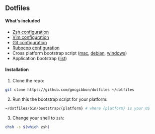 ## Dotfiles

#### What's included

- [Zsh configuration](zshrc)
- [Vim configuration](vimrc)
- [Git configuration](gitconfig)
- [Rubocop configuration](rubocop.yml)
- Cross platform bootstrap script ([mac](bin/bootstrap/macos), [debian](bin/bootstrap/linux), [windows](bin/bootstrap/windows.bat))
- Application bootstrap ([list](Bootstrapfile))

#### Installation

1. Clone the repo:

```sh
git clone https://github.com/gmcgibbon/dotfiles ~/dotfiles
```

2. Run this the bootstrap script for your platform:

```sh
~/dotfiles/bin/bootstrap/{platform} # where {platform} is your OS
```

3. Change your shell to `zsh`:

```sh
chsh -s $(which zsh)
```

